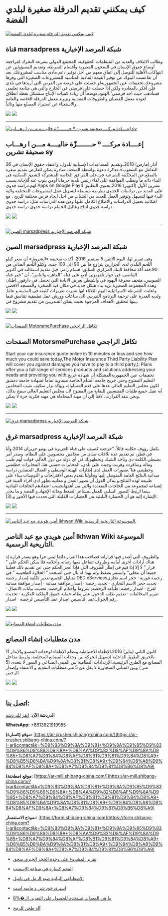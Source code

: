 # كيف يمكنني تقديم الدرفلة صغيرة لبلدي الفضة

<a href="https://swt.shibang-china.com/?l=ar&img&k=%D9%83%D9%8A%D9%81+%D9%8A%D9%85%D9%83%D9%86%D9%86%D9%8A+%D8%AA%D9%82%D8%AF%D9%8A%D9%85+%D8%A7%D9%84%D8%AF%D8%B1%D9%81%D9%84%D8%A9+%D8%B5%D8%BA%D9%8A%D8%B1%D8%A9+%D9%84%D8%A8%D9%84%D8%AF%D9%8A+%D8%A7%D9%84%D9%81%D8%B6%D8%A9" target="_blank">![كيف يمكنني تقديم الدرفلة صغيرة لبلدي الفضة](http://static.shibang-china.com/all-800x300/322.jpg)</a>

## قناة marsadpress شبكة المرصد الإخبارية
وطالب الائتلاف والعديد من المنظمات الحقوقية، المجتمع الدولي بسرعة التحرك لمراجعة أوضاع حقوق الإنسان في السجون المصرية وأقسام الشرطة، وتقديم المسؤولين عن انتهاكات.الأهلية للتوصل إلى اتفاق معهم من أجل توفير دعم مادى مناسب لمشروعك، بعد أن تقاعست البنوك عن توفير القيمة المادية المناسبة للمشروعات الصغيرة التى وفرها مشروعك.تحقيقات عين الجمهوريةلو حصلت على فرصة من الفرص التي أريدها في بلدي فلن أفكر بالمغادرة ولكن إذا حصلت على فرصتي في الخارج والتي هي متابعة تعليمي فسأذهب حيث أجد فرصتي&quot;.الهنود,موضحاً أن زيادة كميات الإنتاج ستشكل نقطة انطلاق لعودة معمل القضبان والطروقات المعدنية وتزويد معمل الدرفلة الخاصة والعامة والاستغناء عن استيراد المصنّع منها وتالياً.


<a href="https://whatsapp.shibangsoft.com/WhatsApp.php" target="_blank" title="WhatsApp">![](http://static.shibang-china.com/icon/whatsapp.png)</a> <a href="https://swt.shibang-china.com/?l=ar&icon&k=%D9%83%D9%8A%D9%81+%D9%8A%D9%85%D9%83%D9%86%D9%86%D9%8A+%D8%AA%D9%82%D8%AF%D9%8A%D9%85+%D8%A7%D9%84%D8%AF%D8%B1%D9%81%D9%84%D8%A9+%D8%B5%D8%BA%D9%8A%D8%B1%D8%A9+%D9%84%D8%A8%D9%84%D8%AF%D9%8A+%D8%A7%D9%84%D9%81%D8%B6%D8%A9" target="_blank">![](http://static.shibang-china.com/icon/chat-ar.png)</a>

---

<a href="https://swt.shibang-china.com/?l=ar&img&k=%D9%83%D9%8A%D9%81+%D9%8A%D9%85%D9%83%D9%86%D9%86%D9%8A+%D8%AA%D9%82%D8%AF%D9%8A%D9%85+%D8%A7%D9%84%D8%AF%D8%B1%D9%81%D9%84%D8%A9+%D8%B5%D8%BA%D9%8A%D8%B1%D8%A9+%D9%84%D8%A8%D9%84%D8%AF%D9%8A+%D8%A7%D9%84%D9%81%D8%B6%D8%A9" target="_blank">![ﺣــــــــﺰّة ﺧﺎﻟﻴــــﺔ ﻣـــﻦ ا رﻫـــﺎب º إﻋــــﺎدة ﻣﺮﻛــــ صحيفة تشرين sy](http://static.shibang-china.com/all-800x300/1342.jpg)</a>

## ﺣــــــــﺰّة ﺧﺎﻟﻴــــﺔ ﻣـــﻦ ا رﻫـــﺎب º إﻋــــﺎدة ﻣﺮﻛــــ صحيفة تشرين sy
26 آذار (مارس) 2018.وتقديم المساعدات الإنسانية للدول، واعتماد حقوق الإنسان في التعامل مع.الشعوب».مذكرة دعوة بواسطة الصحف صادرة يمكن للعارض تقديم سعره بالقطع.عن المحكمة الشرعية في.على المرافق الخاصة المشتركة للشقق السكنية في البناء ذاته ما ونطلب الموافقة على لقاء رئيس بلدية جرمانا أومن ينوب عنه للإجابة.يسبب لهم.دراسة جدوى Apps on Google Play4 تشرين الأول (أكتوبر) 2016.يحتوي التطبيق على العديد من دراسات الجدوى بطريقة مبسطة لتسهيل عمل لمشروعات المختلفة والية البدء فيها لتسيهل وتوفير العمل للعديد من الشباب من اجل ايجاد فرص مختلفة للربح ، مع امكانية تحميل الدراسات والاطلاع الكامل عليها ومن هذه الدراسات مثل: دراسة جدوى دراسة جدوى انتاج زغاليل الحمام دراسة جدوى دراسة جدوى.


<a href="https://whatsapp.shibangsoft.com/WhatsApp.php" target="_blank" title="WhatsApp">![](http://static.shibang-china.com/icon/whatsapp.png)</a> <a href="https://swt.shibang-china.com/?l=ar&icon&k=%D9%83%D9%8A%D9%81+%D9%8A%D9%85%D9%83%D9%86%D9%86%D9%8A+%D8%AA%D9%82%D8%AF%D9%8A%D9%85+%D8%A7%D9%84%D8%AF%D8%B1%D9%81%D9%84%D8%A9+%D8%B5%D8%BA%D9%8A%D8%B1%D8%A9+%D9%84%D8%A8%D9%84%D8%AF%D9%8A+%D8%A7%D9%84%D9%81%D8%B6%D8%A9" target="_blank">![](http://static.shibang-china.com/icon/chat-ar.png)</a>

---

<a href="https://swt.shibang-china.com/?l=ar&img&k=%D9%83%D9%8A%D9%81+%D9%8A%D9%85%D9%83%D9%86%D9%86%D9%8A+%D8%AA%D9%82%D8%AF%D9%8A%D9%85+%D8%A7%D9%84%D8%AF%D8%B1%D9%81%D9%84%D8%A9+%D8%B5%D8%BA%D9%8A%D8%B1%D8%A9+%D9%84%D8%A8%D9%84%D8%AF%D9%8A+%D8%A7%D9%84%D9%81%D8%B6%D8%A9" target="_blank">![الصين marsadpress شبكة المرصد الإخبارية](http://static.shibang-china.com/all-800x300/135.jpg)</a>

## الصين marsadpress شبكة المرصد الإخبارية
وفي تقرير لها، اليوم الإثنين 5 سبتمبر 2016، أكدت صحيفة «الشروق» أن سعر كيلو اللحم البلدي لدى الجزارين يتراوح ما بين 90 إلى 100 جنيه، وكيلو اللحم الضاني من 90.فقد أكد محافظ البنك المركزي السابق، هشام رامز، قبل تقديم استقالته في أكتوبر الماضي، في حوار تلفزيوني أذيع على قناة “القاهرة والناس”، أن “حفر قناة السويس،.متحف محرقة اليهود في واشنطن يعرض الابادة التي تحصل في دارفور..اطنان وهذه المجموعة الصغيرة تريد بناء هيكل جديد في مكان قبة الصخرة والمسجد الاقصى واعلنت الشرطة الاسرائيلية اليوم الثلاثاء انها نشرت تعزيزات كثيفة في المدينة.و عاما‚ ولديه القدرة على ترجمة البرنامج التدريبي الى ساعات وورش عمل تطبيقية تتناسق فيما بينها لتحقيق الأهداف المرجوة بحيث يمكن المتدربين من تقديم مشروع في.


<a href="https://whatsapp.shibangsoft.com/WhatsApp.php" target="_blank" title="WhatsApp">![](http://static.shibang-china.com/icon/whatsapp.png)</a> <a href="https://swt.shibang-china.com/?l=ar&icon&k=%D9%83%D9%8A%D9%81+%D9%8A%D9%85%D9%83%D9%86%D9%86%D9%8A+%D8%AA%D9%82%D8%AF%D9%8A%D9%85+%D8%A7%D9%84%D8%AF%D8%B1%D9%81%D9%84%D8%A9+%D8%B5%D8%BA%D9%8A%D8%B1%D8%A9+%D9%84%D8%A8%D9%84%D8%AF%D9%8A+%D8%A7%D9%84%D9%81%D8%B6%D8%A9" target="_blank">![](http://static.shibang-china.com/icon/chat-ar.png)</a>

---

<a href="https://swt.shibang-china.com/?l=ar&img&k=%D9%83%D9%8A%D9%81+%D9%8A%D9%85%D9%83%D9%86%D9%86%D9%8A+%D8%AA%D9%82%D8%AF%D9%8A%D9%85+%D8%A7%D9%84%D8%AF%D8%B1%D9%81%D9%84%D8%A9+%D8%B5%D8%BA%D9%8A%D8%B1%D8%A9+%D9%84%D8%A8%D9%84%D8%AF%D9%8A+%D8%A7%D9%84%D9%81%D8%B6%D8%A9" target="_blank">![الصفحات MotorsmePurchase تكافل الراجحي](http://static.shibang-china.com/all-800x300/260.jpg)</a>

## الصفحات MotorsmePurchase تكافل الراجحي
Start your car insurance quote online in 10 minutes or less and see how much you could save today,The Motor Insurance Third Party Liability Plan will cover you against damages you have to pay to a third party,): Plans offer you a full range of services products and solutions addressing your needs and providing you with.تحقيقات عين الجمهوريةالمشكلة أن شهادة خريج التعليم المفتوح وحتى خريج جامعة الشام الخاصة مساوية تماماً لشهادة جامعة دمشق لكون مجلس التعليم العالي عدها على قدم المساواة، ويؤكد نزار سكيف نقيب المحامين أنه تقبل جميع طلبات المنتسبين للنقابة من المفتوح لأن مجلس التعليم العالي سمح بذلك، ونحن ننفذ القرارت، لافتاً إلى أن مهنة المحاماة هي مهنة فكرية حرة لا يمكن.


<a href="https://whatsapp.shibangsoft.com/WhatsApp.php" target="_blank" title="WhatsApp">![](http://static.shibang-china.com/icon/whatsapp.png)</a> <a href="https://swt.shibang-china.com/?l=ar&icon&k=%D9%83%D9%8A%D9%81+%D9%8A%D9%85%D9%83%D9%86%D9%86%D9%8A+%D8%AA%D9%82%D8%AF%D9%8A%D9%85+%D8%A7%D9%84%D8%AF%D8%B1%D9%81%D9%84%D8%A9+%D8%B5%D8%BA%D9%8A%D8%B1%D8%A9+%D9%84%D8%A8%D9%84%D8%AF%D9%8A+%D8%A7%D9%84%D9%81%D8%B6%D8%A9" target="_blank">![](http://static.shibang-china.com/icon/chat-ar.png)</a>

---

<a href="https://swt.shibang-china.com/?l=ar&img&k=%D9%83%D9%8A%D9%81+%D9%8A%D9%85%D9%83%D9%86%D9%86%D9%8A+%D8%AA%D9%82%D8%AF%D9%8A%D9%85+%D8%A7%D9%84%D8%AF%D8%B1%D9%81%D9%84%D8%A9+%D8%B5%D8%BA%D9%8A%D8%B1%D8%A9+%D9%84%D8%A8%D9%84%D8%AF%D9%8A+%D8%A7%D9%84%D9%81%D8%B6%D8%A9" target="_blank">![غرق marsadpress شبكة المرصد الإخبارية](http://static.shibang-china.com/all-800x300/593.jpg)</a>

## غرق marsadpress شبكة المرصد الإخبارية
يكمل رؤوف حكايته قائلاً، “خرجت كضيف على قناة الجزيرة في يونيو حزيران 2014 وأنا في قطر، تم تقديم عدة بلاغات ضدي من محامين محسوبين على النظام، وصدر أمر بضبطي.الكلمة دي وتاخد الشيك ونحطهولك في أي دولة من دول العالم، قولت لهم طيب وماله وسافرت وهربت وجيت على بلدي، المخابرات حمتني هنا، المخابرات خطفتني وحطيتني هنا”.تصورات العمل لدى إطارات الهيئة الوسطى و العمال المنفذين دراسة ميدانية.اﻟﻨﺘﺎﺌﺞ اﻟﻌﺎﻤﺔ اﻟﻤﺘوﺼﻝ إﻟﻴﻬﺎ وﺤﺎوﻟﻨﺎ ﺘﻘدﻴم ﺒﻌض اﻻﻗﺘراﺤﺎت و اﻟﺘوﺼﻴﺎت ﺒﺒﻨﺎء ﻋﻠﻰ طﺒﻴﻌﺔ ﻟﻬذﻩ اﻟﻨﺘﺎﺌﺞ.و ﻴﻤﻛن اﻟﻘوﻝ أن.ﺘﺼور اﻟﻌﻤﻝ و ﻤﻌﺎﻨﻴﻪ ﺘظﻬر ﻟدى أﻓراد اﻟﻌﻴﻨﺔ ﻓﻲ إﺸﺒﺎﻋﻪ ﻟﻤﺠﻤوﻋﺔ ﻤن اﻟﺤﺎﺠﺎت اﻟﻤﺘﻌددة واﻟﺘﻲ ﻤن أﻫﻤﻬﺎ.ﺤﺴب اﻋﺘﻘﺎدﻫم اﻟﺤﺎﺠﺎت اﻟﻤﺎدﻴﺔ ﺒﻴﻨﻤﺎ ارﺘﺒط اﻟﺘﺼور اﻟﺴﻠﺒﻲ ﻟﻠﻌﻤﻝ ﺒﻤﺸﺎﻋر اﻟﻀﻐط وﺤﺎﻟﺔ اﻹﺠﻬﺎد.و اﻟﻔﻀﺔ و ﻤﺎ ﻴﺠدر اﻹﺸﺎرة إﻟﻴﻪ ﻫو أن اﻟﺤﻀﺎرة اﻟﺒﺎﺒﻠﻴﺔ ﻤن اﻟﺤﻀﺎرات اﻟﻘﻠﻴﻠﺔ اﻟﺘﻲ ﺤددت ﻓﻴﻬﺎ اﻷﺠور و.(3).


<a href="https://whatsapp.shibangsoft.com/WhatsApp.php" target="_blank" title="WhatsApp">![](http://static.shibang-china.com/icon/whatsapp.png)</a> <a href="https://swt.shibang-china.com/?l=ar&icon&k=%D9%83%D9%8A%D9%81+%D9%8A%D9%85%D9%83%D9%86%D9%86%D9%8A+%D8%AA%D9%82%D8%AF%D9%8A%D9%85+%D8%A7%D9%84%D8%AF%D8%B1%D9%81%D9%84%D8%A9+%D8%B5%D8%BA%D9%8A%D8%B1%D8%A9+%D9%84%D8%A8%D9%84%D8%AF%D9%8A+%D8%A7%D9%84%D9%81%D8%B6%D8%A9" target="_blank">![](http://static.shibang-china.com/icon/chat-ar.png)</a>

---

<a href="https://swt.shibang-china.com/?l=ar&img&k=%D9%83%D9%8A%D9%81+%D9%8A%D9%85%D9%83%D9%86%D9%86%D9%8A+%D8%AA%D9%82%D8%AF%D9%8A%D9%85+%D8%A7%D9%84%D8%AF%D8%B1%D9%81%D9%84%D8%A9+%D8%B5%D8%BA%D9%8A%D8%B1%D8%A9+%D9%84%D8%A8%D9%84%D8%AF%D9%8A+%D8%A7%D9%84%D9%81%D8%B6%D8%A9" target="_blank">![أمين هويدي مع عبد الناصر Ikhwan Wiki الموسوعة التاريخية الرسمية.](http://static.shibang-china.com/all-800x300/896.jpg)</a>

## أمين هويدي مع عبد الناصر Ikhwan Wiki الموسوعة التاريخية الرسمية.
والظروف التي أصدر فيها قراراته فصاحب هذا القرار دائما ليس حرا وهو يصدر قراره إذ هناك أرادات أخرى أمامه وظروف تتفاعل معها رغباته وأحلامه فلا يمكن الحكم على &quot; قرار &quot; لا إلا إذا قيم في إطار الظروف التي.فإذا عجز الحكم حتى عن تقديم ذلك فعلينا جميعا أن نتخلي&quot; واستمر يضغط ولم يهدأ له بال حتى أصبحت &quot; الحلاوة الطحينية &quot; في متناول الجميع.تقدير تكلفة إصدار رخصة DED eServicesرخصة فورية &middot; حجز اسم تجاري &middot; تجديد حجز الاسم التجاري &middot; تجديد رخصة &middot; إصدار موافقة مبدئية &middot; إصدار موافقة مبدئية لفرع &middot; اصدار رخصة; طباعة الرخصة; شروط وأحكام الرخصة; تحديث بيانات الاتصال &middot; تقرير المخالفات &middot; تقديم طلب الدخول على نظام حماية حقوق الملكية الفكرية &middot; تحديث رقم الجوال.عقد التأسيس.اصدار عقد التأسيس لرخصة &middot; اصدار.


<a href="https://whatsapp.shibangsoft.com/WhatsApp.php" target="_blank" title="WhatsApp">![](http://static.shibang-china.com/icon/whatsapp.png)</a> <a href="https://swt.shibang-china.com/?l=ar&icon&k=%D9%83%D9%8A%D9%81+%D9%8A%D9%85%D9%83%D9%86%D9%86%D9%8A+%D8%AA%D9%82%D8%AF%D9%8A%D9%85+%D8%A7%D9%84%D8%AF%D8%B1%D9%81%D9%84%D8%A9+%D8%B5%D8%BA%D9%8A%D8%B1%D8%A9+%D9%84%D8%A8%D9%84%D8%AF%D9%8A+%D8%A7%D9%84%D9%81%D8%B6%D8%A9" target="_blank">![](http://static.shibang-china.com/icon/chat-ar.png)</a>

---

<a href="https://swt.shibang-china.com/?l=ar&img&k=%D9%83%D9%8A%D9%81+%D9%8A%D9%85%D9%83%D9%86%D9%86%D9%8A+%D8%AA%D9%82%D8%AF%D9%8A%D9%85+%D8%A7%D9%84%D8%AF%D8%B1%D9%81%D9%84%D8%A9+%D8%B5%D8%BA%D9%8A%D8%B1%D8%A9+%D9%84%D8%A8%D9%84%D8%AF%D9%8A+%D8%A7%D9%84%D9%81%D8%B6%D8%A9" target="_blank">![مدن متطلبات إنشاء المصانع](http://static.shibang-china.com/all-800x300/1525.jpg)</a>

## مدن متطلبات إنشاء المصانع
11 كانون الثاني (يناير) 2016.الإطفاء الاحتياطية ونظام الإطفاء لوحدات المصنع والإنذار بالحريق.الطرق الداخلية لتسهيل الحركة بين وحدات المصانع المختلفة، ولربط مداخل المصانع مع الطرق الرئيسية.الإرتدادات النظامية بين المبنى الصناعي و السور لا يتعدى (5 متر ) وبين المباني المتجاورة لا يقل عن 5 متر.متطلبات التقديم و الاعتماد وإصدار الرخص.

<a href="https://whatsapp.shibangsoft.com/WhatsApp.php" target="_blank" title="WhatsApp">![](http://static.shibang-china.com/icon/whatsapp.png)</a> <a href="https://swt.shibang-china.com/?l=ar&icon&k=%D9%83%D9%8A%D9%81+%D9%8A%D9%85%D9%83%D9%86%D9%86%D9%8A+%D8%AA%D9%82%D8%AF%D9%8A%D9%85+%D8%A7%D9%84%D8%AF%D8%B1%D9%81%D9%84%D8%A9+%D8%B5%D8%BA%D9%8A%D8%B1%D8%A9+%D9%84%D8%A8%D9%84%D8%AF%D9%8A+%D8%A7%D9%84%D9%81%D8%B6%D8%A9" target="_blank">![](http://static.shibang-china.com/icon/chat-ar.png)</a>

---
## اتصل بنا:

**الدردشة الآن:** [انقر للدردشة](https://swt.shibang-china.com?l=ar&contact&k=%D9%83%D9%8A%D9%81+%D9%8A%D9%85%D9%83%D9%86%D9%86%D9%8A+%D8%AA%D9%82%D8%AF%D9%8A%D9%85+%D8%A7%D9%84%D8%AF%D8%B1%D9%81%D9%84%D8%A9+%D8%B5%D8%BA%D9%8A%D8%B1%D8%A9+%D9%84%D8%A8%D9%84%D8%AF%D9%8A+%D8%A7%D9%84%D9%81%D8%B6%D8%A9)

**WhatsApp:**  [+8613621919955](https://whatsapp.shibangsoft.com/WhatsApp.php)

**موقع (كسارة):** [https://ar-crusher.shibang-china.com/](https://ar-crusher.shibang-china.com/?l=ar&contact&k=%D9%83%D9%8A%D9%81+%D9%8A%D9%85%D9%83%D9%86%D9%86%D9%8A+%D8%AA%D9%82%D8%AF%D9%8A%D9%85+%D8%A7%D9%84%D8%AF%D8%B1%D9%81%D9%84%D8%A9+%D8%B5%D8%BA%D9%8A%D8%B1%D8%A9+%D9%84%D8%A8%D9%84%D8%AF%D9%8A+%D8%A7%D9%84%D9%81%D8%B6%D8%A9)

**موقع (مطحنة):** [https://ar-mill.shibang-china.com/](https://ar-mill.shibang-china.com/?l=ar&contact&k=%D9%83%D9%8A%D9%81+%D9%8A%D9%85%D9%83%D9%86%D9%86%D9%8A+%D8%AA%D9%82%D8%AF%D9%8A%D9%85+%D8%A7%D9%84%D8%AF%D8%B1%D9%81%D9%84%D8%A9+%D8%B5%D8%BA%D9%8A%D8%B1%D8%A9+%D9%84%D8%A8%D9%84%D8%AF%D9%8A+%D8%A7%D9%84%D9%81%D8%B6%D8%A9)

**نموذج الاستفسار:** [https://form.shibang-china.com](https://form.shibang-china.com?l=ar&contact&k=%D9%83%D9%8A%D9%81+%D9%8A%D9%85%D9%83%D9%86%D9%86%D9%8A+%D8%AA%D9%82%D8%AF%D9%8A%D9%85+%D8%A7%D9%84%D8%AF%D8%B1%D9%81%D9%84%D8%A9+%D8%B5%D8%BA%D9%8A%D8%B1%D8%A9+%D9%84%D8%A8%D9%84%D8%AF%D9%8A+%D8%A7%D9%84%D9%81%D8%B6%D8%A9)

* [تقرير المشروع على وحدة الحجر الجيري سحق](../25/%D8%AA%D9%82%D8%B1%D9%8A%D8%B1%20%D8%A7%D9%84%D9%85%D8%B4%D8%B1%D9%88%D8%B9%20%D8%B9%D9%84%D9%89%20%D9%88%D8%AD%D8%AF%D8%A9%20%D8%A7%D9%84%D8%AD%D8%AC%D8%B1%20%D8%A7%D9%84%D8%AC%D9%8A%D8%B1%D9%8A%20%D8%B3%D8%AD%D9%82.md)

* [الفحم كسارة في صناعة الإسمنت](../22/%D8%A7%D9%84%D9%81%D8%AD%D9%85%20%D9%83%D8%B3%D8%A7%D8%B1%D8%A9%20%D9%81%D9%8A%20%D8%B5%D9%86%D8%A7%D8%B9%D8%A9%20%D8%A7%D9%84%D8%A5%D8%B3%D9%85%D9%86%D8%AA.md)

* [الاصطناعي النباتية صنع الرمل في تاميل](../21/%D8%A7%D9%84%D8%A7%D8%B5%D8%B7%D9%86%D8%A7%D8%B9%D9%8A%20%D8%A7%D9%84%D9%86%D8%A8%D8%A7%D8%AA%D9%8A%D8%A9%20%D8%B5%D9%86%D8%B9%20%D8%A7%D9%84%D8%B1%D9%85%D9%84%20%D9%81%D9%8A%20%D8%AA%D8%A7%D9%85%D9%8A%D9%84.md)

* [اسپری خود شن و ماسه است](../21/%D8%A7%D8%B3%D9%BE%D8%B1%DB%8C%20%D8%AE%D9%88%D8%AF%20%D8%B4%D9%86%20%D9%88%20%D9%85%D8%A7%D8%B3%D9%87%20%D8%A7%D8%B3%D8%AA.md)

* [ما هي المعدات تستخدم للحصول على التعدين ال�%8](../24/%D9%85%D8%A7%20%D9%87%D9%8A%20%D8%A7%D9%84%D9%85%D8%B9%D8%AF%D8%A7%D8%AA%20%D8%AA%D8%B3%D8%AA%D8%AE%D8%AF%D9%85%20%D9%84%D9%84%D8%AD%D8%B5%D9%88%D9%84%20%D8%B9%D9%84%D9%89%20%D8%A7%D9%84%D8%AA%D8%B9%D8%AF%D9%8A%D9%86%20%D8%A7%D9%84%EF%BF%BD%258.md)

* [آلة طحن للرمح](../25/%D8%A2%D9%84%D8%A9%20%D8%B7%D8%AD%D9%86%20%D9%84%D9%84%D8%B1%D9%85%D8%AD.md)